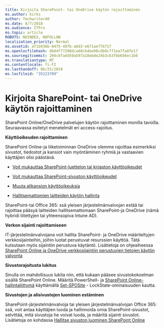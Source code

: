 ```yaml
---
title: Kirjoita SharePoint- tai OneDrive käytön rajoittaminen
ms.author: kirks
author: Techwriter40
ms.date: 8/7/2018
ms.audience: ITPro
ms.topic: article
ROBOTS: NOINDEX, NOFOLLOW
localization_priority: Normal
ms.assetid: af1b936b-0475-497b-a6d3-e671aef7b717
ms.openlocfilehash: db84f77208dca60c6dee98cdb0c7f1ea7fa8fe17
ms.sourcegitcommit: 204c8fadd59a597a18ebde24b3c63fbb656ec1b6
ms.translationtype: MT
ms.contentlocale: fi-FI
ms.lasthandoff: 06/25/2019
ms.locfileid: "35223709"
---
```

# <a name="restrict-access-in-sharepoint-or-onedrive"></a>Kirjoita SharePoint- tai OneDrive käytön rajoittaminen

SharePoint Online/OneDrive palvelujen käytön rajoittaminen monilla tavoilla. Seuraavassa esitetyt menetelmät eri access-rajoitus. 

**Käyttöoikeuden rajoittaminen**

SharePoint Online-ja liiketoiminnan OneDrive olemme rajoittaa esimerkiksi sivustot, tiedostot ja kansiot vain myöntäminen ryhmiä ja vastaavien käyttäjien olisi päästävä.

- [Voit mukauttaa SharePoint-luettelon tai kirjaston käyttöoikeudet](https://support.office.com/article/Customize-permissions-for-a-SharePoint-list-or-library-02d770f3-59eb-4910-a608-5f84cc297782)

- [Voit mukauttaa SharePoint-sivuston käyttöoikeudet](https://docs.microsoft.com/sharepoint/customize-sharepoint-site-permissions)

- [Muuta alikansion käyttöoikeuksia](https://support.office.com/article/Change-the-permissions-on-a-subfolder-5427BD7C-F20A-4F75-8CF2-5359DD45A1A6)

- [Hallitsemattomien laitteiden käytön hallinta](https://docs.microsoft.com/sharepoint/control-access-from-unmanaged-devices)

SharePoint-tai Office 365: ssä yleisen järjestelmänvalvojan estää tai rajoittaa pääsyä laitteiden hallitsemattomaan SharePoint-ja OneDrive (nämä hybridi liitettyjen tai yhteensopiva Intune AD).

**Verkon sijainti rajoittamiseen**

IT-järjestelmänvalvojana voit hallita SharePoint- ja OneDrive määriteltyjen verkkosijainteihin, joihin luotat perustuvat resurssien käyttöä. Tätä kutsutaan myös sijaintiin perustuva käytäntö. Lisätietoja on ohjeaiheessa [SharePoint Online ja OneDrive verkkosijaintiin perustuvien tietojen käytön valvonta](https://docs.microsoft.com/sharepoint/control-access-based-on-network-location)

**Sivustorajoitusta lukitus** 

Sinulla on mahdollisuus lukita niin, että kukaan pääsee sivustokokoelman sisällä SharePoint Online. Määritä PowerShell- ja [SharePoint Online-hallintaliittymä](https://docs.microsoft.com/powershell/sharepoint/sharepoint-online/connect-sharepoint-online?view=sharepoint-ps) käyttämällä [Set-SPOSite](https://docs.microsoft.com/powershell/module/sharepoint-online/set-sposite?view=sharepoint-ps) - LockState-ominaisuuden kautta.

**Sivustojen ja alisivustojen luominen estäminen**

SharePoint-järjestelmänvalvoja tai yleisen järjestelmänvalvojan Office 365: ssä, voit antaa käyttäjien luoda ja hallinnoida omia SharePoint-sivustot, selvittää, mitä sivustoja he voivat luoda, ja määritä sijainti sivustot. Lisätietoja on kohdassa [Hallitse sivuston luominen SharePoint Online](https://docs.microsoft.com/sharepoint/manage-site-creation)

